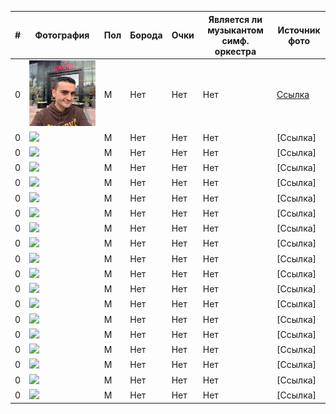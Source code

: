 | # | Фотография | Пол | Борода | Очки | Является ли музыкантом симф. оркестра | Источник фото |
|---|---|---|---|---|---|---|
| 0 |![](im1.png)  | M | Нет | Нет | Нет | [Ссылка](https://www.instagram.com/cznburak/) |
| 0 |![](im3.png)  | M | Нет | Нет | Нет | [Ссылка] |
| 0 |![](im4.png)  | M | Нет | Нет | Нет | [Ссылка] |
| 0 |![](im5.png)  | M | Нет | Нет | Нет | [Ссылка] |
| 0 |![](im6.png)  | M | Нет | Нет | Нет | [Ссылка] |
| 0 |![](im7.png)  | M | Нет | Нет | Нет | [Ссылка] |
| 0 |![](im8.png)  | M | Нет | Нет | Нет | [Ссылка] |
| 0 |![](im9.png)  | M | Нет | Нет | Нет | [Ссылка] |
| 0 |![](im10.png)  | M | Нет | Нет | Нет | [Ссылка] |
| 0 |![](im11.png)  | M | Нет | Нет | Нет | [Ссылка] |
| 0 |![](im12.png)  | M | Нет | Нет | Нет | [Ссылка] |
| 0 |![](im13.png)  | M | Нет | Нет | Нет | [Ссылка] |
| 0 |![](im14.png)  | M | Нет | Нет | Нет | [Ссылка] |
| 0 |![](im15.png)  | M | Нет | Нет | Нет | [Ссылка] |
| 0 |![](im16.png)  | M | Нет | Нет | Нет | [Ссылка] |
| 0 |![](im17.png)  | M | Нет | Нет | Нет | [Ссылка] |
| 0 |![](im18.png)  | M | Нет | Нет | Нет | [Ссылка] |
| 0 |![](im19.png)  | M | Нет | Нет | Нет | [Ссылка] |
| 0 |![](im20.png)  | M | Нет | Нет | Нет | [Ссылка] |
